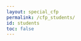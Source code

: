 ```yaml
---
layout: special_cfp
permalink: /cfp_students/
id: students
toc: false
---
```


<!-- This page content is automatically generated based on the page ID -->
